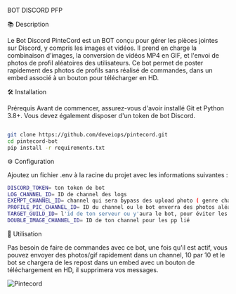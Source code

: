 BOT DISCORD PFP

📚 Description

Le Bot Discord PinteCord est un BOT conçu pour gérer les pièces jointes sur Discord, y compris les images et vidéos. Il prend en charge la combinaison d'images, la conversion de vidéos MP4 en GIF, et l'envoi de photos de profil aléatoires des utilisateurs. Ce bot permet de poster rapidement des photos de profils sans réalisé de commandes, dans un embed associé à un bouton pour télécharger en HD.

🛠️ Installation

Prérequis
Avant de commencer, assurez-vous d'avoir installé Git et Python 3.8+. Vous devez également disposer d'un token de bot Discord.

```sh

git clone https://github.com/deveiops/pintecord.git
cd pintecord-bot
pip install -r requirements.txt

```

⚙️ Configuration

Ajoutez un fichier .env à la racine du projet avec les informations suivantes :

```sh
DISCORD_TOKEN= ton token de bot
LOG_CHANNEL_ID= ID de channel des logs
EXEMPT_CHANNEL_ID= channel qui sera bypass des upload photo ( genre channel admin ) 
PROFILE_PIC_CHANNEL_ID= ID du channel ou le bot enverra des photos aléatoire
TARGET_GUILD_ID= l'id de ton serveur ou y'aura le bot, pour éviter les bug si le bot est sur plusieurs serv
DOUBLE_IMAGE_CHANNEL_ID= ID de ton channel pour les pp lié
````

🎯 Utilisation

Pas besoin de faire de commandes avec ce bot, une fois qu'il est actif, vous pouvez envoyer des photos/gif rapidement dans un channel, 10 par 10 et le bot se chargera de les repost dans un embed avec un bouton de téléchargement en HD, il supprimera vos messages.


![Pintecord](https://github.com/deveIops/pintecord/blob/main/Pintecord.jpg)

